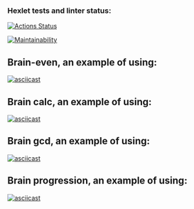 ### Hexlet tests and linter status:
[![Actions Status](https://github.com/Timo4ey/python-project-49/workflows/hexlet-check/badge.svg)](https://github.com/Timo4ey/python-project-49/actions)

[![Maintainability](https://api.codeclimate.com/v1/badges/06c65a8ab4af5d81aca8/maintainability)](https://codeclimate.com/github/Timo4ey/python-project-49/maintainability)

## Brain-even, an example of using:
[![asciicast](https://asciinema.org/a/hURrtchnt8VoZ0Q7pehxBJAsC.svg)](https://asciinema.org/a/hURrtchnt8VoZ0Q7pehxBJAsC)

## Brain calc, an example of using:
[![asciicast](https://asciinema.org/a/z28aJxLGfhWvYnFQZQLc1ghkY.svg)](https://asciinema.org/a/z28aJxLGfhWvYnFQZQLc1ghkY)

## Brain gcd, an example of using:
[![asciicast](https://asciinema.org/a/H5KVVxoD0F1YWjvgbI7F5adco.svg)](https://asciinema.org/a/H5KVVxoD0F1YWjvgbI7F5adco)

## Brain progression, an example of using:
[![asciicast](https://asciinema.org/a/5uiACtgamCET81b2UIEIvg98M.svg)](https://asciinema.org/a/5uiACtgamCET81b2UIEIvg98M)
